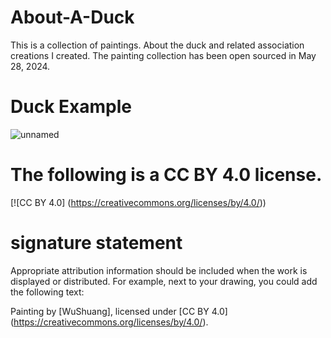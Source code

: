 # About-A-Duck
This is a collection of paintings. About the duck and related association creations I created.  The painting collection has been  open sourced in May 28, 2024.

# Duck Example
![unnamed](https://github.com/superbigisme/About-A-Duck/assets/142401284/82dbf968-ae16-4161-a9ea-c3699a7b86fb)

# The following is a CC BY 4.0 license.
[![CC BY 4.0] (https://creativecommons.org/licenses/by/4.0/))

# signature statement
Appropriate attribution information should be included when the work is displayed or distributed. For example, next to your drawing, you could add the following text:

Painting by [WuShuang], licensed under [CC BY 4.0] (https://creativecommons.org/licenses/by/4.0/).

